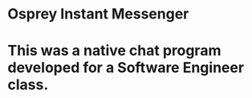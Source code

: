 # Osprey Instant Messenger

# This was a native chat program developed for a Software Engineer class.
